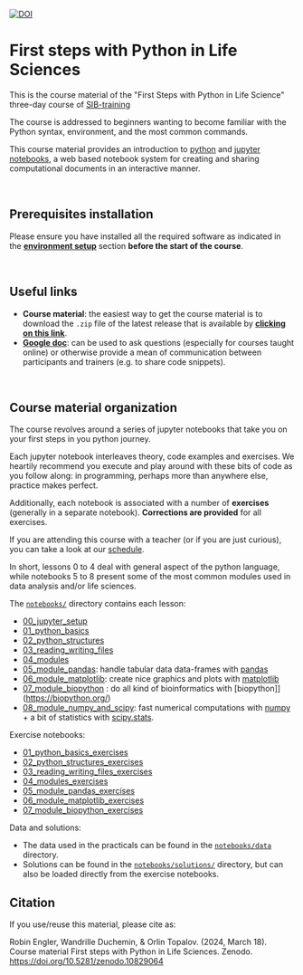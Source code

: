 
[![DOI](https://zenodo.org/badge/DOI/10.5281/zenodo.10829064.svg)](https://doi.org/10.5281/zenodo.10829064)



# First steps with Python in Life Sciences

This is the course material of the "First Steps with Python in Life Science"
three-day course of [SIB-training](https://www.sib.swiss/training/who-can-benefit)

The course is addressed to beginners wanting to become familiar with the
Python syntax, environment, and the most common commands.

This course material provides an introduction to [python](https://www.python.org)
and [jupyter notebooks](https://www.jupyter.org), a web based notebook system
for creating and sharing computational documents in an interactive manner.

<br>

## Prerequisites installation

Please ensure you have installed all the required software as indicated in the
**[environment setup](setting_up_your_environment.md)** section
**before the start of the course**.

<br>

## Useful links

* **Course material**: the easiest way to get the course material is to
  download the `.zip` file of the latest release that is available by
  **[clicking on this link](https://github.com/sib-swiss/first-steps-with-python-training/releases/latest)**.
* **[Google doc](https://docs.google.com/document/d/1S8Pbm6AaA_J6SNCLURmvGQRRSFHA43wVJR-P9ZQQYzo/edit?usp=sharing)**:
  can be used to ask questions (especially for courses taught online) or
  otherwise provide a mean of communication between participants and trainers
  (e.g. to share code snippets).

<br>

## Course material organization

The course revolves around a series of jupyter notebooks that take you on your
first steps in you python journey.

Each jupyter notebook interleaves theory, code examples and exercises. We
heartily recommend you execute and play around with these bits of code as you
follow along: in programming, perhaps more than anywhere else, practice makes
perfect.

Additionally, each notebook is associated with a number of **exercises**
(generally in a separate notebook). **Corrections are provided** for all
exercises.

If you are attending this course with a teacher (or if you are just curious),
you can take a look at our [schedule](schedule_and_structure.md).

In short, lessons 0 to 4 deal with general aspect of the python language,
while notebooks 5 to 8 present some of the most common modules used in data
analysis and/or life sciences.

The [`notebooks/`](notebooks/) directory contains each lesson:

* [00_jupyter_setup](notebooks/00_jupyter_setup.ipynb)
* [01_python_basics](notebooks/01_python_basics.ipynb)
* [02_python_structures](notebooks/02_python_structures.ipynb)
* [03_reading_writing_files](notebooks/03_reading_writing_files.ipynb)
* [04_modules](notebooks/04_modules.ipynb)
* [05_module_pandas](notebooks/05_module_pandas.ipynb): handle tabular data
  data-frames with [pandas](https://pandas.pydata.org/)
* [06_module_matplotlib](notebooks/06_module_matplotlib.ipynb): create nice
  graphics and plots with [matplotlib](https://matplotlib.org/)
* [07_module_biopython](notebooks/07_module_biopython.ipynb) : do all kind of
  bioinformatics with [biopython]](<https://biopython.org/>)
* [08_module_numpy_and_scipy](notebooks/08_module_numpy_and_scipy.ipynb): fast
  numerical computations with [numpy](https://numpy.org/) + a bit of statistics
  with [scipy.stats](https://docs.scipy.org/doc/scipy/reference/stats.html).

Exercise notebooks:

* [01_python_basics_exercises](notebooks/01_python_basics_exercises.ipynb)
* [02_python_structures_exercises](notebooks/02_python_structures_exercises.ipynb)
* [03_reading_writing_files_exercises](notebooks/03_reading_writing_files_exercises.ipynb)
* [04_modules_exercises](notebooks/04_modules_exercises.ipynb)
* [05_module_pandas_exercises](notebooks/05_module_pandas_exercises.ipynb)
* [06_module_matplotlib_exercises](notebooks/06_module_matplotlib_exercises.ipynb)
* [07_module_biopython_exercises](notebooks/07_module_biopython_exercises.ipynb)

Data and solutions:

* The data used in the practicals can be found in the
[`notebooks/data`](notebooks/data/) directory.
* Solutions can be found in the [`notebooks/solutions/`](notebooks/solutions/)
  directory, but can also be loaded directly from the exercise notebooks.

## Citation

If you use/reuse this material, please cite as:

Robin Engler, Wandrille Duchemin, & Orlin Topalov. (2024, March 18). Course material First steps with Python in Life Sciences. Zenodo. https://doi.org/10.5281/zenodo.10829064
